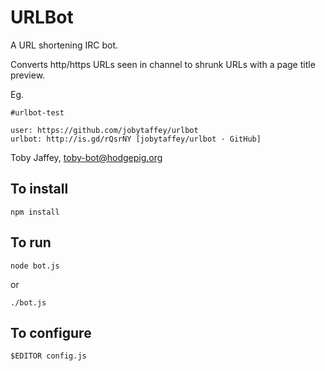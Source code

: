 URLBot
======

A URL shortening IRC bot.

Converts http/https URLs seen in channel to shrunk URLs with a page title preview.

Eg.

```
#urlbot-test

user: https://github.com/jobytaffey/urlbot
urlbot: http://is.gd/rQsrNY [jobytaffey/urlbot · GitHub]
```

Toby Jaffey, <toby-bot@hodgepig.org>

To install
----------

```
npm install
```

To run
------

```
node bot.js
```

or

```
./bot.js
```

To configure
------------

```
$EDITOR config.js
```
